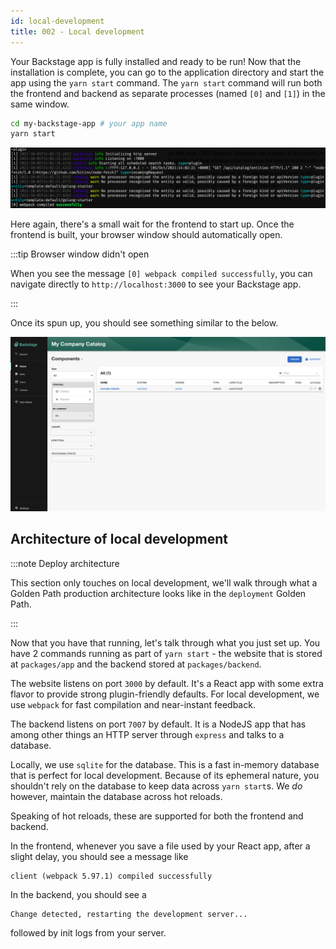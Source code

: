```yaml
---
id: local-development
title: 002 - Local development
---
```


Your Backstage app is fully installed and ready to be run! Now that the installation is complete, you can go to the application directory and start the app using the `yarn start` command. The `yarn start` command will run both the frontend and backend as separate processes (named `[0]` and `[1]`) in the same window.

```bash
cd my-backstage-app # your app name
yarn start
```

![Screenshot of the command output, with the message webpack compiled successfully](../../assets/getting-started/startup.png)

Here again, there's a small wait for the frontend to start up. Once the frontend is built, your browser window should automatically open.

:::tip Browser window didn't open

When you see the message `[0] webpack compiled successfully`, you can navigate directly to `http://localhost:3000` to see your Backstage app.

:::

Once its spun up, you should see something similar to the below.

![Screenshot of the Backstage portal](../../assets/getting-started/portal.png)

## Architecture of local development

:::note Deploy architecture

This section only touches on local development, we'll walk through what a Golden Path production architecture looks like in the `deployment` Golden Path.

:::

Now that you have that running, let's talk through what you just set up. You have 2 commands running as part of `yarn start` - the website that is stored at `packages/app` and the backend stored at `packages/backend`.

The website listens on port `3000` by default. It's a React app with some extra flavor to provide strong plugin-friendly defaults. For local development, we use `webpack` for fast compilation and near-instant feedback.

The backend listens on port `7007` by default. It is a NodeJS app that has among other things an HTTP server through `express` and talks to a database.

Locally, we use `sqlite` for the database. This is a fast in-memory database that is perfect for local development. Because of its ephemeral nature, you shouldn't rely on the database to keep data across `yarn start`s. We _do_ however, maintain the database across hot reloads.

Speaking of hot reloads, these are supported for both the frontend and backend.

In the frontend, whenever you save a file used by your React app, after a slight delay, you should see a message like

```
client (webpack 5.97.1) compiled successfully
```

In the backend, you should see a

```
Change detected, restarting the development server...
```

followed by init logs from your server.
